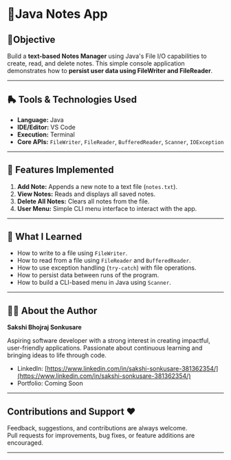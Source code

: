 # 🌻Java Notes App 

## 🏁Objective
Build a **text-based Notes Manager** using Java's File I/O capabilities to create, read, and delete notes. This simple console application demonstrates how to **persist user data using FileWriter and FileReader**.

---

## 🛼 Tools & Technologies Used

- **Language:** Java  
- **IDE/Editor:** VS Code  
- **Execution:** Terminal  
- **Core APIs:** `FileWriter`, `FileReader`, `BufferedReader`, `Scanner`, `IOException`

---

## 🦖 Features Implemented

1. **Add Note:** Appends a new note to a text file (`notes.txt`).
2. **View Notes:** Reads and displays all saved notes.
3. **Delete All Notes:** Clears all notes from the file.
4. **User Menu:** Simple CLI menu interface to interact with the app.

---

## 🐲 What I Learned

- How to write to a file using `FileWriter`.
- How to read from a file using `FileReader` and `BufferedReader`.
- How to use exception handling (`try-catch`) with file operations.
- How to persist data between runs of the program.
- How to build a CLI-based menu in Java using `Scanner`.

---

## 🥤🍀 About the Author

**Sakshi Bhojraj Sonkusare**  

Aspiring software developer with a strong interest in creating impactful, user-friendly applications. Passionate about continuous learning and bringing ideas to life through code.

- LinkedIn: [https://www.linkedin.com/in/sakshi-sonkusare-381362354/](https://www.linkedin.com/in/sakshi-sonkusare-381362354/)  
- Portfolio: Coming Soon  

---

## Contributions and Support ❤️

Feedback, suggestions, and contributions are always welcome.   
Pull requests for improvements, bug fixes, or feature additions are encouraged.

---
